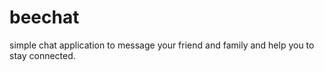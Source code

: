 # beechat
simple chat application to message your friend and family and help you to stay connected.
